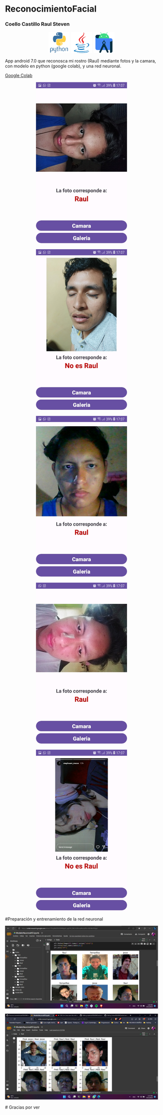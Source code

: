 # ReconocimientoFacial
### Coello Castillo Raul Steven
<div align="center">
   <img src="https://github.com/devicons/devicon/blob/master/icons/python/python-original-wordmark.svg" title="python" alt="python" width="70" height="70"/>
   <img src="https://github.com/devicons/devicon/blob/master/icons/java/java-original.svg" title="Java" alt="Java" width="70" height="70"/>
     <img src="https://github.com/devicons/devicon/blob/master/icons/androidstudio/androidstudio-original.svg" title="android studio" alt="android studio" width="70" height="70"/>
</div>
<p >
  App android 7.0 que reconosca mi rostro (Raul) mediante fotos y la camara, con modelo en python (google colab), y una red neuronal.
</p>
<div>
   <a href="https://colab.research.google.com/drive/1JTozjNk5DIUGIiN0jqAI_ogGYX_2NL1n">Google Colab</a>
</div>

<div>
<p align="center">
<img  src="ImagenesEjecucion/WhatsApp Image 2023-09-15 at 17.10.01.jpg" width="300px" />
</p>
<p align="center">
<img  src="ImagenesEjecucion/WhatsApp Image 2023-09-15 at 17.10.011.jpg" width="300px" />
</p>
<p align="center">
<img  src="ImagenesEjecucion/WhatsApp Image 2023-09-15 at 17.10.012.jpg" width="300px" />
</p>
<p align="center">
<img  src="ImagenesEjecucion/WhatsApp Image 2023-09-15 at 17.10.023.jpg" width="300px" />
</p>
<p align="center">
<img  src="ImagenesEjecucion/WhatsApp Image 2023-09-15 at 17.10.025.jpg" width="300px" />
</p>
</div>

#Preparación y entrenamiento de la red neuronal
<p align="center">
<img  src="ImagenesEjecucion/Screenshot (1245)2.png" width="600px" />
</p>
<p align="center">
<img  src="ImagenesEjecucion/Screenshot (1246).png" width="600px" />
</p>
# Gracias por ver





